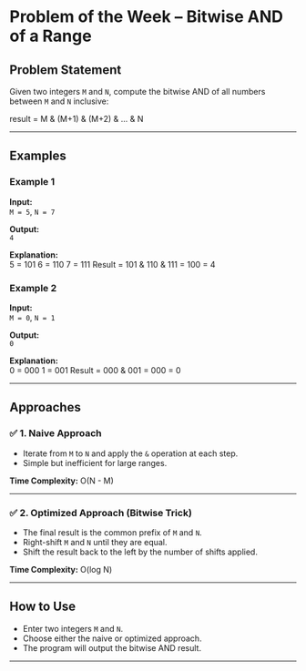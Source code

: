 # Problem of the Week – Bitwise AND of a Range

## Problem Statement
Given two integers `M` and `N`, compute the bitwise AND of all numbers between `M` and `N` inclusive:

result = M & (M+1) & (M+2) & ... & N



---

## Examples

### Example 1
**Input:**  
`M = 5`, `N = 7`

**Output:**  
`4`

**Explanation:**  
5 = 101
6 = 110
7 = 111
Result = 101 & 110 & 111 = 100 = 4



### Example 2
**Input:**  
`M = 0`, `N = 1`

**Output:**  
`0`

**Explanation:**  
0 = 000
1 = 001
Result = 000 & 001 = 000 = 0



---

## Approaches

### ✅ 1. Naive Approach
- Iterate from `M` to `N` and apply the `&` operation at each step.
- Simple but inefficient for large ranges.

**Time Complexity:** O(N - M)

---

### ✅ 2. Optimized Approach (Bitwise Trick)
- The final result is the common prefix of `M` and `N`.
- Right-shift `M` and `N` until they are equal.
- Shift the result back to the left by the number of shifts applied.

**Time Complexity:** O(log N)

---

## How to Use
- Enter two integers `M` and `N`.
- Choose either the naive or optimized approach.
- The program will output the bitwise AND result.

---
